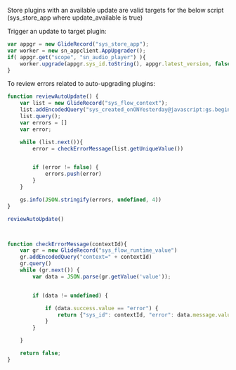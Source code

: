 Store plugins with an available update are valid targets for the below script (sys_store_app where update_available is true)  

Trigger an update to target plugin:  

```javascript
var appgr = new GlideRecord("sys_store_app");
var worker = new sn_appclient.AppUpgrader();
if( appgr.get("scope", "sn_audio_player") ){
    worker.upgrade(appgr.sys_id.toString(), appgr.latest_version, false);
}
```




To review errors related to auto-upgrading plugins:

```javascript
function reviewAutoUpdate() {
    var list = new GlideRecord("sys_flow_context");
    list.addEncodedQuery("sys_created_onONYesterday@javascript:gs.beginningOfYesterday()@javascript:gs.endOfYesterday()^name=Update plugin");
    list.query();
    var errors = []
    var error;

    while (list.next()){
        error = checkErrorMessage(list.getUniqueValue())


        if (error != false) {
            errors.push(error)
        }
    }

    gs.info(JSON.stringify(errors, undefined, 4))
}

reviewAutoUpdate()



function checkErrorMessage(contextId){
    var gr = new GlideRecord("sys_flow_runtime_value")
    gr.addEncodedQuery("context=" + contextId)
    gr.query()
    while (gr.next()) {
        var data = JSON.parse(gr.getValue('value'));


        if (data != undefined) {

            if (data.success.value == "error") {
                return {"sys_id": contextId, "error": data.message.value};
            }
        }

    }

    return false;
}
```